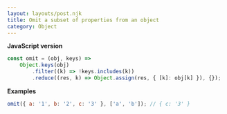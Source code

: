 ```yaml
---
layout: layouts/post.njk
title: Omit a subset of properties from an object
category: Object
---
```


**JavaScript version**

```js
const omit = (obj, keys) =>
	Object.keys(obj)
		.filter((k) => !keys.includes(k))
		.reduce((res, k) => Object.assign(res, { [k]: obj[k] }), {});
```

**Examples**

```js
omit({ a: '1', b: '2', c: '3' }, ['a', 'b']); // { c: '3' }
```
